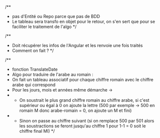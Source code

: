/**
 * pas d'Entité ou Repo parce que pas de BDD 
 * Le tableau sera transfo en objet pour le retour, on s'en sert que pour se faciliter le traitement de l'algo
 */


/**
 * Doit récupérer les infos de l'Angular et les renvoie une fois traités
 * Comment on fait ?
 */

/**
* fonction TranslateDate
* Algo pour traduire de l'arabe au romain :
* On fait un tableau associatif pour chaque chiffre romain avec le chiffre arabe qui correspond
* Pour les jours, mois et années même démarche -> 
*  - On soustrait le plus grand chiffre romain au chiffre arabe, si c'est supérieur ou égal à 0 on ajoute la lettre (500 par exemple -> 500 en romain M donc arabe-romain = 0, on ajoute un M et fini)
*  - Sinon on passe au chiffre suivant (si on remplace 500 par 501 alors les soustractions se feront jusqu'au chiffre 1 pour 1-1 = 0 soit le chiffre final MI)
*/